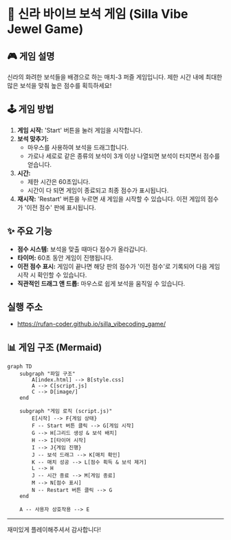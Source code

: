 # 💎 신라 바이브 보석 게임 (Silla Vibe Jewel Game)

## 🎮 게임 설명

신라의 화려한 보석들을 배경으로 하는 매치-3 퍼즐 게임입니다. 제한 시간 내에 최대한 많은 보석을 맞춰 높은 점수를 획득하세요!

## 🕹️ 게임 방법

1.  **게임 시작:** 'Start' 버튼을 눌러 게임을 시작합니다.
2.  **보석 맞추기:**
    *   마우스를 사용하여 보석을 드래그합니다.
    *   가로나 세로로 같은 종류의 보석이 3개 이상 나열되면 보석이 터지면서 점수를 얻습니다.
3.  **시간:**
    *   제한 시간은 60초입니다.
    *   시간이 다 되면 게임이 종료되고 최종 점수가 표시됩니다.
4.  **재시작:** 'Restart' 버튼을 누르면 새 게임을 시작할 수 있습니다. 이전 게임의 점수가 '이전 점수' 판에 표시됩니다.

## ✨ 주요 기능

*   **점수 시스템:** 보석을 맞출 때마다 점수가 올라갑니다.
*   **타이머:** 60초 동안 게임이 진행됩니다.
*   **이전 점수 표시:** 게임이 끝나면 해당 판의 점수가 '이전 점수'로 기록되어 다음 게임 시작 시 확인할 수 있습니다.
*   **직관적인 드래그 앤 드롭:** 마우스로 쉽게 보석을 움직일 수 있습니다.


## 실행 주소
+ https://rufan-coder.github.io/silla_vibecoding_game/

## 📊 게임 구조 (Mermaid)

```mermaid
graph TD
    subgraph "파일 구조"
        A[index.html] --> B[style.css]
        A --> C[script.js]
        C --> D[image/]
    end

    subgraph "게임 로직 (script.js)"
        E[시작] --> F{게임 상태}
        F -- Start 버튼 클릭 --> G[게임 시작]
        G --> H[그리드 생성 & 보석 배치]
        H --> I[타이머 시작]
        I --> J{게임 진행}
        J -- 보석 드래그 --> K[매치 확인]
        K -- 매치 성공 --> L[점수 획득 & 보석 제거]
        L --> H
        J -- 시간 종료 --> M[게임 종료]
        M --> N[점수 표시]
        N -- Restart 버튼 클릭 --> G
    end

    A -- 사용자 상호작용 --> E
```

---
재미있게 플레이해주셔서 감사합니다!